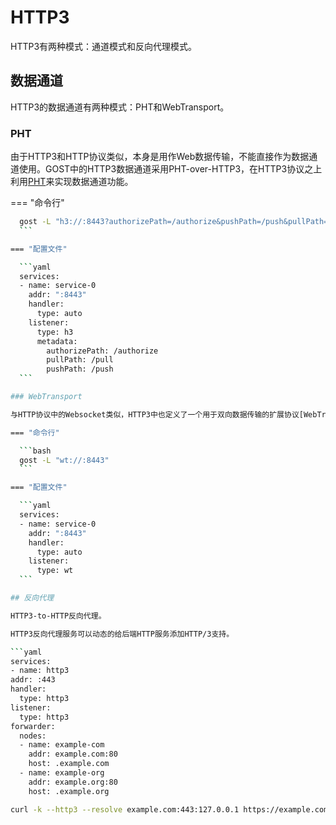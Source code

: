 # HTTP3

HTTP3有两种模式：通道模式和反向代理模式。

## 数据通道

HTTP3的数据通道有两种模式：PHT和WebTransport。

### PHT

由于HTTP3和HTTP协议类似，本身是用作Web数据传输，不能直接作为数据通道使用。GOST中的HTTP3数据通道采用PHT-over-HTTP3，在HTTP3协议之上利用[PHT](/tutorials/protocols/pht/)来实现数据通道功能。

=== "命令行"

  ```bash
	gost -L "h3://:8443?authorizePath=/authorize&pushPath=/push&pullPath=/pull"
	```

=== "配置文件"

    ```yaml
    services:
    - name: service-0
      addr: ":8443"
      handler:
        type: auto
      listener:
        type: h3
        metadata:
          authorizePath: /authorize
          pullPath: /pull
          pushPath: /push
    ```

### WebTransport

与HTTP协议中的Websocket类似，HTTP3中也定义了一个用于双向数据传输的扩展协议[WebTransport](https://web.dev/webtransport/)。

=== "命令行"

    ```bash
    gost -L "wt://:8443"
    ```

=== "配置文件"

    ```yaml
    services:
    - name: service-0
      addr: ":8443"
      handler:
        type: auto
      listener:
        type: wt
    ```

## 反向代理

HTTP3-to-HTTP反向代理。

HTTP3反向代理服务可以动态的给后端HTTP服务添加HTTP/3支持。

```yaml
services:
- name: http3
  addr: :443
  handler:
    type: http3
  listener:
    type: http3
  forwarder:
    nodes:
    - name: example-com
      addr: example.com:80
      host: .example.com
    - name: example-org
      addr: example.org:80
      host: .example.org
```

```bash
curl -k --http3 --resolve example.com:443:127.0.0.1 https://example.com
```

